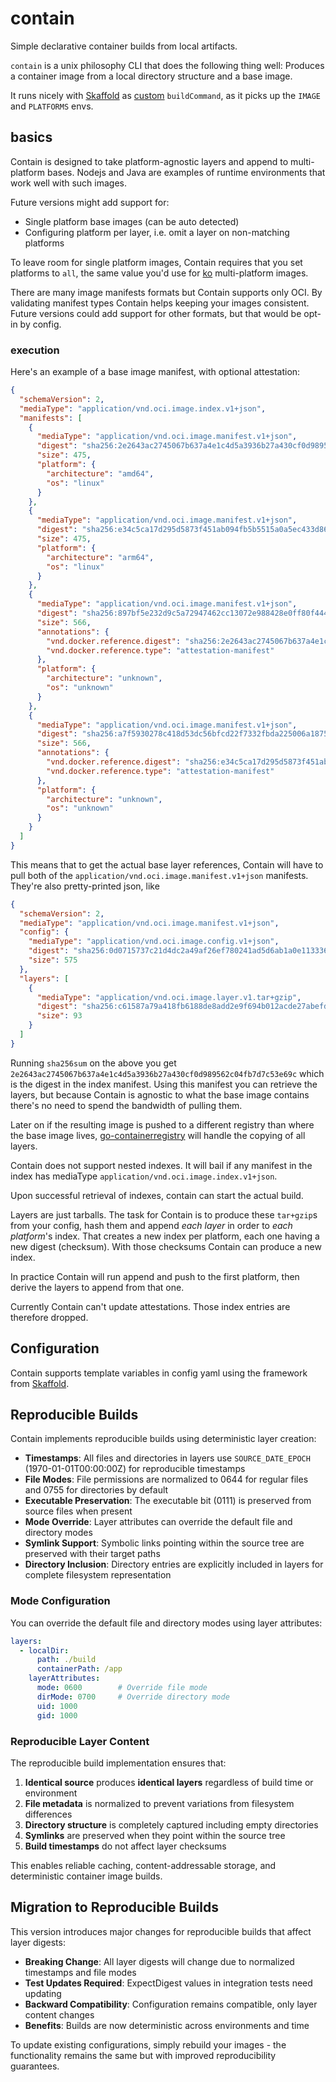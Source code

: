 # contain

Simple declarative container builds from local artifacts.

`contain` is a unix philosophy CLI that does the following thing well:
Produces a container image from a local directory structure and a base image.

It runs nicely with [Skaffold](https://skaffold.dev/) as [custom](https://skaffold.dev/docs/builders/builder-types/custom/) `buildCommand`, as it picks up the `IMAGE` and `PLATFORMS` envs.


## basics

Contain is designed to take platform-agnostic layers and append to multi-platform bases.
Nodejs and Java are examples of runtime environments that work well with such images.

Future versions might add support for:
- Single platform base images (can be auto detected)
- Configuring platform per layer, i.e. omit a layer on non-matching platforms

To leave room for single platform images, Contain requires that you set platforms to `all`,
the same value you'd use for [ko](https://github.com/ko-build/ko/) multi-platform images.

There are many image manifests formats but Contain supports only OCI.
By validating manifest types Contain helps keeping your images consistent.
Future versions could add support for other formats, but that would be opt-in by config.

### execution

Here's an example of a base image manifest, with optional attestation:

```json
{
  "schemaVersion": 2,
  "mediaType": "application/vnd.oci.image.index.v1+json",
  "manifests": [
    {
      "mediaType": "application/vnd.oci.image.manifest.v1+json",
      "digest": "sha256:2e2643ac2745067b637a4e1c4d5a3936b27a430cf0d989562c04fb7d7c53e69c",
      "size": 475,
      "platform": {
        "architecture": "amd64",
        "os": "linux"
      }
    },
    {
      "mediaType": "application/vnd.oci.image.manifest.v1+json",
      "digest": "sha256:e34c5ca17d295d5873f451ab094fb5b5515a0a5ec433d8613276baeb8f1c7741",
      "size": 475,
      "platform": {
        "architecture": "arm64",
        "os": "linux"
      }
    },
    {
      "mediaType": "application/vnd.oci.image.manifest.v1+json",
      "digest": "sha256:897bf5e232d9c5a72947462cc13072e988428e0ff80f4441c7a238e4892afc00",
      "size": 566,
      "annotations": {
        "vnd.docker.reference.digest": "sha256:2e2643ac2745067b637a4e1c4d5a3936b27a430cf0d989562c04fb7d7c53e69c",
        "vnd.docker.reference.type": "attestation-manifest"
      },
      "platform": {
        "architecture": "unknown",
        "os": "unknown"
      }
    },
    {
      "mediaType": "application/vnd.oci.image.manifest.v1+json",
      "digest": "sha256:a7f5930278c418d53dc56bfcd22f7332fbda225006a1875fbc673df454929a49",
      "size": 566,
      "annotations": {
        "vnd.docker.reference.digest": "sha256:e34c5ca17d295d5873f451ab094fb5b5515a0a5ec433d8613276baeb8f1c7741",
        "vnd.docker.reference.type": "attestation-manifest"
      },
      "platform": {
        "architecture": "unknown",
        "os": "unknown"
      }
    }
  ]
}
```

This means that to get the actual base layer references, Contain will have to pull both of the `application/vnd.oci.image.manifest.v1+json` manifests. They're also pretty-printed json, like

```json
{
  "schemaVersion": 2,
  "mediaType": "application/vnd.oci.image.manifest.v1+json",
  "config": {
    "mediaType": "application/vnd.oci.image.config.v1+json",
    "digest": "sha256:0d0715737c21d4dc2a49af26ef780241ad5d6ab1a0e1133364e40d002ca16722",
    "size": 575
  },
  "layers": [
    {
      "mediaType": "application/vnd.oci.image.layer.v1.tar+gzip",
      "digest": "sha256:c61587a79a418fb6188de8add2e9f694b012acde27abefd27dedaff5f02de71e",
      "size": 93
    }
  ]
}
```

Running `sha256sum` on the above you get `2e2643ac2745067b637a4e1c4d5a3936b27a430cf0d989562c04fb7d7c53e69c` which is the digest in the index manifest.
Using this manifest you can retrieve the layers,
but because Contain is agnostic to what the base image contains there's no need to spend the bandwidth of pulling them.

Later on if the resulting image is pushed to a different registry than where the base image lives,
[go-containerregistry](https://github.com/google/go-containerregistry) will handle the copying of all layers.

Contain does not support nested indexes. It will bail if any manifest in the index has mediaType `application/vnd.oci.image.index.v1+json`.

Upon successful retrieval of indexes, contain can start the actual build.

Layers are just tarballs. The task for Contain is to produce these `tar+gzip`s from your config,
hash them and append _each layer_ in order to _each platform_'s index.
That creates a new index per platform, each one having a new digest (checksum).
With those checksums Contain can produce a new index.

In practice Contain will run append and push to the first platform,
then derive the layers to append from that one.

Currently Contain can't update attestations. Those index entries are therefore dropped.

## Configuration

Contain supports template variables in config yaml using the framework from [Skaffold](https://skaffold.dev/docs/environment/templating/).

## Reproducible Builds

Contain implements reproducible builds using deterministic layer creation:

- **Timestamps**: All files and directories in layers use `SOURCE_DATE_EPOCH` (1970-01-01T00:00:00Z) for reproducible timestamps
- **File Modes**: File permissions are normalized to 0644 for regular files and 0755 for directories by default
- **Executable Preservation**: The executable bit (0111) is preserved from source files when present
- **Mode Override**: Layer attributes can override the default file and directory modes
- **Symlink Support**: Symbolic links pointing within the source tree are preserved with their target paths
- **Directory Inclusion**: Directory entries are explicitly included in layers for complete filesystem representation

### Mode Configuration

You can override the default file and directory modes using layer attributes:

```yaml
layers:
  - localDir:
      path: ./build
      containerPath: /app
    layerAttributes:
      mode: 0600        # Override file mode
      dirMode: 0700     # Override directory mode
      uid: 1000
      gid: 1000
```

### Reproducible Layer Content

The reproducible build implementation ensures that:

1. **Identical source** produces **identical layers** regardless of build time or environment
2. **File metadata** is normalized to prevent variations from filesystem differences
3. **Directory structure** is completely captured including empty directories
4. **Symlinks** are preserved when they point within the source tree
5. **Build timestamps** do not affect layer checksums

This enables reliable caching, content-addressable storage, and deterministic container image builds.

## Migration to Reproducible Builds

This version introduces major changes for reproducible builds that affect layer digests:

- **Breaking Change**: All layer digests will change due to normalized timestamps and file modes
- **Test Updates Required**: ExpectDigest values in integration tests need updating
- **Backward Compatibility**: Configuration remains compatible, only layer content changes
- **Benefits**: Builds are now deterministic across environments and time

To update existing configurations, simply rebuild your images - the functionality remains the same but with improved reproducibility guarantees.
